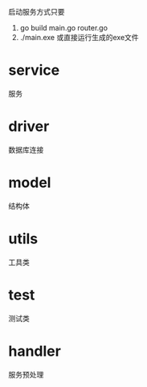 启动服务方式只要
1. go build main.go router.go
2. ./main.exe 或直接运行生成的exe文件

# service
服务
# driver
数据库连接
# model
结构体
# utils
工具类
# test
测试类
# handler
服务预处理

